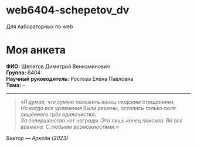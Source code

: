 # web6404-schepetov_dv
Для лабораторных по web

# Моя анкета

**ФИО:** Щепетов Димитрий Вениаминович  
**Группа:** 6404  
**Научный руководитель:** Ростова Елена Павловна  
**Тема:** –  

---

> *«Я думал, что сумею положить конец людским страданиям.  
> Но когда все уравнения были решены, остались только поля лишённого грёз одиночества.  
> За совершенство нет награды. Это лишь конец поисков. Во все времена. С любыми возможностями.»*  

 *Виктор — Аркейн (2023)*
